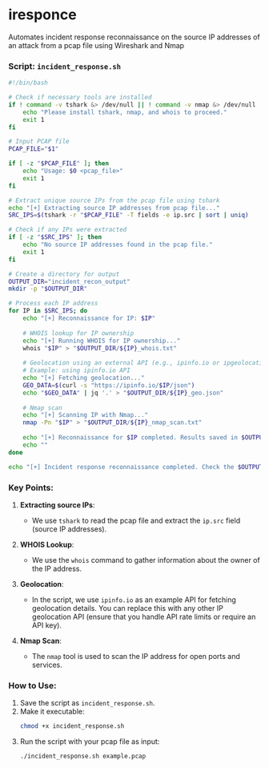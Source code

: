 # iresponce
Automates incident response reconnaissance on the source IP addresses of an attack from a pcap file using Wireshark and Nmap

### Script: `incident_response.sh`

```bash
#!/bin/bash

# Check if necessary tools are installed
if ! command -v tshark &> /dev/null || ! command -v nmap &> /dev/null || ! command -v whois &> /dev/null; then
    echo "Please install tshark, nmap, and whois to proceed."
    exit 1
fi

# Input PCAP file
PCAP_FILE="$1"

if [ -z "$PCAP_FILE" ]; then
    echo "Usage: $0 <pcap_file>"
    exit 1
fi

# Extract unique source IPs from the pcap file using tshark
echo "[+] Extracting source IP addresses from pcap file..."
SRC_IPS=$(tshark -r "$PCAP_FILE" -T fields -e ip.src | sort | uniq)

# Check if any IPs were extracted
if [ -z "$SRC_IPS" ]; then
    echo "No source IP addresses found in the pcap file."
    exit 1
fi

# Create a directory for output
OUTPUT_DIR="incident_recon_output"
mkdir -p "$OUTPUT_DIR"

# Process each IP address
for IP in $SRC_IPS; do
    echo "[+] Reconnaissance for IP: $IP"
    
    # WHOIS lookup for IP ownership
    echo "[+] Running WHOIS for IP ownership..."
    whois "$IP" > "$OUTPUT_DIR/${IP}_whois.txt"
    
    # Geolocation using an external API (e.g., ipinfo.io or ipgeolocation.io)
    # Example: using ipinfo.io API
    echo "[+] Fetching geolocation..."
    GEO_DATA=$(curl -s "https://ipinfo.io/$IP/json")
    echo "$GEO_DATA" | jq '.' > "$OUTPUT_DIR/${IP}_geo.json"
    
    # Nmap scan
    echo "[+] Scanning IP with Nmap..."
    nmap -Pn "$IP" > "$OUTPUT_DIR/${IP}_nmap_scan.txt"
    
    echo "[+] Reconnaissance for $IP completed. Results saved in $OUTPUT_DIR."
    echo ""
done

echo "[+] Incident response reconnaissance completed. Check the $OUTPUT_DIR directory for results."

```

### Key Points:

1. **Extracting source IPs**: 
   - We use `tshark` to read the pcap file and extract the `ip.src` field (source IP addresses).
   
2. **WHOIS Lookup**:
   - We use the `whois` command to gather information about the owner of the IP address.

3. **Geolocation**:
   - In the script, we use `ipinfo.io` as an example API for fetching geolocation details. You can replace this with any other IP geolocation API (ensure that you handle API rate limits or require an API key).

4. **Nmap Scan**:
   - The `nmap` tool is used to scan the IP address for open ports and services.

### How to Use:
1. Save the script as `incident_response.sh`.
2. Make it executable:
   ```bash
   chmod +x incident_response.sh
   ```
3. Run the script with your pcap file as input:
   ```bash
   ./incident_response.sh example.pcap
   ```
